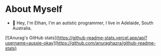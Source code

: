 # About Myself
- 👋 Hey, I'm Ethan, I'm an autistic programmer, I live in Adelaide, South Australia.


[![Anurag's GitHub stats](https://github-readme-stats.vercel.app/api?username=aussie-okay](https://github.com/anuraghazra/github-readme-stats)
